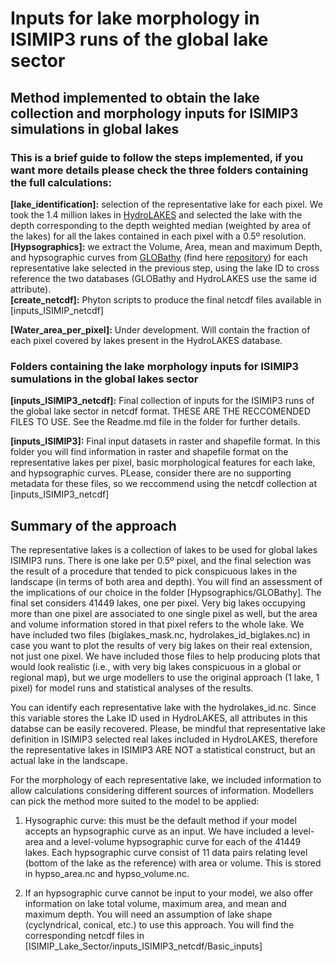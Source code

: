 # Inputs for lake morphology in ISIMIP3 runs of the global lake sector <br />
## Method implemented to obtain the lake collection and morphology inputs for ISIMIP3 simulations in global lakes <br />

### This is a brief guide to follow the steps implemented, if you want more details please check the three folders containing the full calculations:<br />

**[lake_identification]:** selection of the representative lake for each pixel. We took the 1.4 million lakes in [HydroLAKES](https://www.hydrosheds.org/pages/hydrolakes) and selected the lake with the depth corresponding to the depth weighted median (weighted by area of the lakes) for all the lakes contained in each pixel with a 0.5º resolution.  <br />
**[Hypsographics]:** we extract the Volume, Area, mean and maximum Depth, and hypsographic curves from [GLOBathy](https://www.nature.com/articles/s41597-022-01132-9) (find here [repository](https://springernature.figshare.com/collections/GLOBathy_the_Global_Lakes_Bathymetry_Dataset/5243309)) for each representative lake selected in the previous step, using the lake ID to cross reference the two databases (GLOBathy and HydroLAKES use the same id attribute). <br />
**[create_netcdf]:** Phyton scripts to produce the final netcdf files available in [inputs_ISIMIP_netcdf]

**[Water_area_per_pixel]:** Under development. Will contain the fraction of each pixel covered by lakes present in the HydroLAKES database. <br />

### Folders containing the lake morphology inputs for ISIMIP3 sumulations in the global lakes sector <br />

**[inputs_ISIMIP3_netcdf]:** Final collection of inputs for the ISIMIP3 runs of the global lake sector in netcdf format. THESE ARE THE RECCOMENDED FILES TO USE. See the Readme.md file in the folder for further details.

**[inputs_ISIMIP3]:** Final input datasets in raster and shapefile format. In this folder you will find information in raster and shapefile format on the representative lakes per pixel, basic morphological features for each lake, and hypsographic curves. PLease, consider there are no supporting metadata for these files, so we reccommend using the netcdf collection at [inputs_ISIMIP3_netcdf] <br />

## Summary of the approach

The representative lakes is a collection of lakes to be used for global lakes ISIMIP3 runs. There is one lake per 0.5º pixel, and the final selection was the result of a procedure that tended to pick conspicuous lakes in the landscape (in terms of both area and depth). You will find an assessment of the implications of our choice in the folder [Hypsographics/GLOBathy]. The final set considers 41449 lakes, one per pixel. Very big lakes occupying more than one pixel are associated to one single pixel as well, but the area and volume information stored in that pixel refers to the whole lake. We have included two files (biglakes_mask.nc, hydrolakes_id_biglakes.nc) in case you want to plot the results of very big lakes on their real extension, not just one pixel. We have included those files to help producing plots that would look realistic (i.e., with very big lakes conspicuous in a global or regional map), but we urge modellers to use the original approach (1 lake, 1 pixel) for model runs and statistical analyses of the results.

You can identify each representative lake with the hydrolakes_id.nc. Since this variable stores the Lake ID used in HydroLAKES, all attributes in this databse can be easily recovered. Please, be mindful that representative lake definition in ISIMIP3 selected real lakes included in HydroLAKES, therefore the representative lakes in ISIMIP3 ARE NOT a statistical construct, but an actual lake in the landscape.    

For the morphology of each representative lake, we included information to allow calculations considering different sources of information. Modellers can pick the method more suited to the model to be applied:

1. Hysographic curve: this must be the default method if your model accepts an hypsographic curve as an input. We have included a level-area and a level-volume hypsographic curve for each of the 41449 lakes. Each hypsographic curve consist of 11 data pairs relating level (bottom of the lake as the reference) with area or volume. This is stored in hypso_area.nc and hypso_volume.nc. 
 
2. If an hypsographic curve cannot be input to your model, we also offer information on lake total volume, maximum area, and mean and maximum depth. You will need an assumption of lake shape (cyclyndrical, conical, etc.) to use this approach. You will find the corresponding netcdf files in [ISIMIP_Lake_Sector/inputs_ISIMIP3_netcdf/Basic_inputs] 

